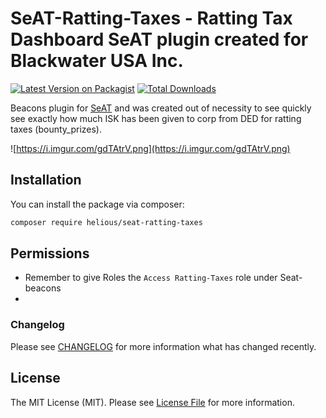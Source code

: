 # SeAT-Ratting-Taxes - Ratting Tax Dashboard SeAT plugin created for Blackwater USA Inc.

[![Latest Version on Packagist](https://img.shields.io/packagist/v/helious/seat-ratting-taxes.svg?style=flat-square)](https://packagist.org/packages/helious/seat-ratting-taxes)
[![Total Downloads](https://img.shields.io/packagist/dt/helious/seat-ratting-taxes.svg?style=flat-square)](https://packagist.org/packages/helious/seat-ratting-taxes)

Beacons plugin for [SeAT](https://github.com/eveseat/seat) and was created out of necessity to see quickly see exactly how much ISK has been given to corp from DED for ratting taxes (bounty_prizes).

![https://i.imgur.com/gdTAtrV.png](https://i.imgur.com/gdTAtrV.png)

## Installation

You can install the package via composer:

```bash
composer require helious/seat-ratting-taxes
```

## Permissions
- Remember to give Roles the `Access Ratting-Taxes` role under Seat-beacons
- 
### Changelog

Please see [CHANGELOG](CHANGELOG.md) for more information what has changed recently.

## License

The MIT License (MIT). Please see [License File](LICENSE) for more information.
